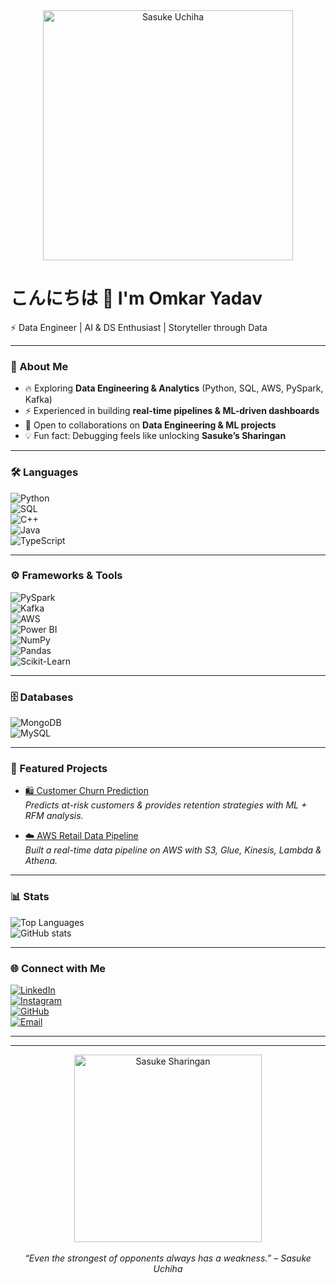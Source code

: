 <!-- Sasuke Theme GitHub Profile README -->

<div align="center">
  <img src="https://media3.giphy.com/media/v1.Y2lkPTc5MGI3NjExMWE4czY2N2VoZDU2c29vdGRyN2Z3cWZkd21ydHc2amN0dWRhdWxldyZlcD12MV9pbnRlcm5hbF9naWZfYnlfaWQmY3Q9Zw/3fNmJ20ErpkjK/giphy.gif" width="400" alt="Sasuke Uchiha"/>
</div>

# こんにちは 👋 I'm Omkar Yadav  

⚡ Data Engineer | AI & DS Enthusiast | Storyteller through Data  

---

### 👤 About Me  
- 🔥 Exploring **Data Engineering & Analytics** (Python, SQL, AWS, PySpark, Kafka)  
- ⚡ Experienced in building **real-time pipelines & ML-driven dashboards**  
- 🤝 Open to collaborations on **Data Engineering & ML projects**  
- 💡 Fun fact: Debugging feels like unlocking **Sasuke’s Sharingan**  

---

### 🛠 Languages  
![Python](https://img.shields.io/badge/-Python-3776AB?logo=python&logoColor=white)  
![SQL](https://img.shields.io/badge/-SQL-003B57?logo=postgresql&logoColor=white)  
![C++](https://img.shields.io/badge/-C++-00599C?logo=cplusplus&logoColor=white)  
![Java](https://img.shields.io/badge/-Java-007396?logo=java&logoColor=white)  
![TypeScript](https://img.shields.io/badge/-TypeScript-3178C6?logo=typescript&logoColor=white) 

---

### ⚙️ Frameworks & Tools  
![PySpark](https://img.shields.io/badge/-PySpark-E25A1C?logo=apachespark&logoColor=white)  
![Kafka](https://img.shields.io/badge/-Kafka-000000?logo=apachekafka&logoColor=white)  
![AWS](https://img.shields.io/badge/-AWS-FF9900?logo=amazonaws&logoColor=white)  
![Power BI](https://img.shields.io/badge/-PowerBI-F2C811?logo=powerbi&logoColor=black)  
![NumPy](https://img.shields.io/badge/-NumPy-013243?logo=numpy&logoColor=white)  
![Pandas](https://img.shields.io/badge/-Pandas-150458?logo=pandas&logoColor=white)  
![Scikit-Learn](https://img.shields.io/badge/-ScikitLearn-F7931E?logo=scikitlearn&logoColor=white)  

---

### 🗄 Databases  
![MongoDB](https://img.shields.io/badge/-MongoDB-47A248?logo=mongodb&logoColor=white)  
![MySQL](https://img.shields.io/badge/-MySQL-4479A1?logo=mysql&logoColor=white)  

---

### 🚀 Featured Projects  
- [🛍 Customer Churn Prediction](https://github.com/OmkarY6978/Proactive-Customer-Retention)  
  *Predicts at-risk customers & provides retention strategies with ML + RFM analysis.*  

- [☁️ AWS Retail Data Pipeline](https://github.com/OmkarY6978/AWS-retail-data-pipeline)  
  *Built a real-time data pipeline on AWS with S3, Glue, Kinesis, Lambda & Athena.*  

---

### 📊 Stats  
![Top Languages](https://github-readme-stats.vercel.app/api/top-langs/?username=OmkarY6978&layout=compact&theme=tokyonight)  
![GitHub stats](https://github-readme-stats.vercel.app/api?username=OmkarY6978&show_icons=true&theme=tokyonight)  

---

### 🌐 Connect with Me  
[![LinkedIn](https://img.shields.io/badge/-LinkedIn-0A66C2?logo=linkedin&logoColor=white)](https://linkedin.com/in/omkar-yadav)  
[![Instagram](https://img.shields.io/badge/-Instagram-E4405F?logo=instagram&logoColor=white)](https://instagram.com/)  
[![GitHub](https://img.shields.io/badge/-GitHub-181717?logo=github&logoColor=white)](https://github.com/OmkarY6978)  
[![Email](https://img.shields.io/badge/-Email-D14836?logo=gmail&logoColor=white)](mailto:omkaryadav532@gmail.com)  

---

---

<div align="center">
  <img src="./assets/sasuke.gif" width="300" alt="Sasuke Sharingan"/>
  <br><br>
  <i>“Even the strongest of opponents always has a weakness.” – Sasuke Uchiha</i>
</div>

